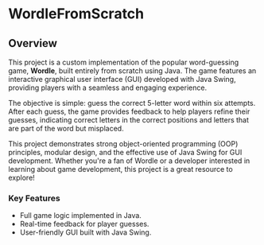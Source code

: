 # WordleFromScratch


## Overview

This project is a custom implementation of the popular word-guessing game, **Wordle**, built entirely from scratch using Java. The game features an interactive graphical user interface (GUI) developed with Java Swing, providing players with a seamless and engaging experience.  

The objective is simple: guess the correct 5-letter word within six attempts. After each guess, the game provides feedback to help players refine their guesses, indicating correct letters in the correct positions and letters that are part of the word but misplaced.  

This project demonstrates strong object-oriented programming (OOP) principles, modular design, and the effective use of Java Swing for GUI development. Whether you're a fan of Wordle or a developer interested in learning about game development, this project is a great resource to explore!  

### Key Features
- Full game logic implemented in Java.
- Real-time feedback for player guesses.
- User-friendly GUI built with Java Swing.
